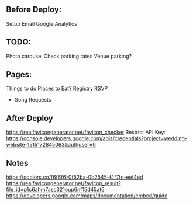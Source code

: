 Before Deploy:
-------------
Setup Email
Google Analytics


TODO:
------
Photo carousel
Check parking rates
Venue parking?

Pages:
------
Things to do
Places to Eat?
Registry
RSVP
- Song Requests

After Deploy
------------
https://realfavicongenerator.net/favicon_checker
Restrict API Key: https://console.developers.google.com/apis/credentials?project=wedding-website-1515172845063&authuser=0

Notes
-----
https://coolors.co/f6f6f6-0f52ba-0b2545-f4f7fc-eef4ed
https://realfavicongenerator.net/favicon_result?file_id=p1c6ahm7asc321oup6nf15d45at6
https://developers.google.com/maps/documentation/embed/guide